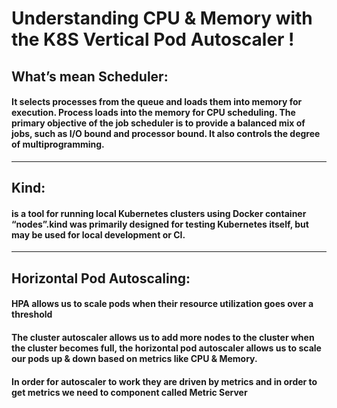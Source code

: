 # Understanding CPU  & Memory with the K8S Vertical Pod Autoscaler !

## What’s mean Scheduler:
#### It selects processes from the queue and loads them into memory for execution. Process loads into the memory for CPU scheduling. The primary objective of the job scheduler is to provide a balanced mix of jobs, such as I/O bound and processor bound. It also controls the degree of multiprogramming.

----

## Kind: 
#### is a tool for running local Kubernetes clusters using Docker container “nodes”.kind was primarily designed for testing Kubernetes itself, but may be used for local development or CI.

----

## Horizontal Pod Autoscaling: 
#### HPA allows us to scale pods when their resource utilization goes over a threshold

#### The cluster autoscaler allows us to add more nodes to the cluster when the cluster becomes full, the horizontal pod autoscaler allows us to scale our pods up & down based on metrics like CPU & Memory.

#### In order for autoscaler to work they are driven by metrics and in order to get metrics we need to component called Metric Server 

